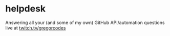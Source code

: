 # helpdesk

Answering all your (and some of my own) GitHub API/automation questions live at [twitch.tv/gregorcodes](https://www.twitch.tv/gregorcodes)
